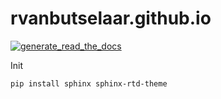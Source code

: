 # rvanbutselaar.github.io

[![generate_read_the_docs](https://github.com/rvanbutselaar/rvanbutselaar.github.io/actions/workflows/generate_read_the_docs.yml/badge.svg)](https://github.com/rvanbutselaar/rvanbutselaar.github.io/actions/workflows/generate_read_the_docs.yml)

Init

```
pip install sphinx sphinx-rtd-theme
```
